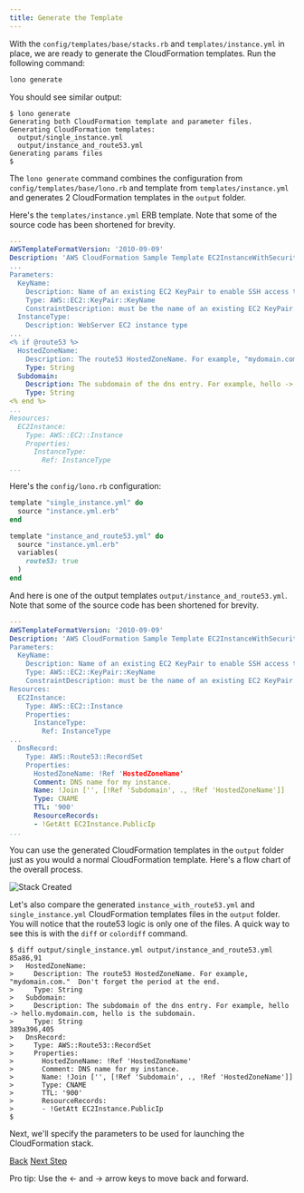 ```yaml
---
title: Generate the Template
---
```


With the `config/templates/base/stacks.rb` and `templates/instance.yml` in place, we are ready to generate the CloudFormation templates.  Run the following command:

```sh
lono generate
```

You should see similar output:

```
$ lono generate
Generating both CloudFormation template and parameter files.
Generating CloudFormation templates:
  output/single_instance.yml
  output/instance_and_route53.yml
Generating params files
$
```

The `lono generate` command combines the configuration from `config/templates/base/lono.rb` and template from `templates/instance.yml` and generates 2 CloudFormation templates in the `output` folder.

Here's the `templates/instance.yml` ERB template. Note that some of the source code has been shortened for brevity.

```yaml
---
AWSTemplateFormatVersion: '2010-09-09'
Description: 'AWS CloudFormation Sample Template EC2InstanceWithSecurityGroupSample:
...
Parameters:
  KeyName:
    Description: Name of an existing EC2 KeyPair to enable SSH access to the instance
    Type: AWS::EC2::KeyPair::KeyName
    ConstraintDescription: must be the name of an existing EC2 KeyPair.
  InstanceType:
    Description: WebServer EC2 instance type
...
<% if @route53 %>
  HostedZoneName:
    Description: The route53 HostedZoneName. For example, "mydomain.com."  Don't forget the period at the end.
    Type: String
  Subdomain:
    Description: The subdomain of the dns entry. For example, hello -> hello.mydomain.com, hello is the subdomain.
    Type: String
<% end %>
...
Resources:
  EC2Instance:
    Type: AWS::EC2::Instance
    Properties:
      InstanceType:
        Ref: InstanceType
...
```

Here's the `config/lono.rb` configuration:

```ruby
template "single_instance.yml" do
  source "instance.yml.erb"
end

template "instance_and_route53.yml" do
  source "instance.yml.erb"
  variables(
    route53: true
  )
end
```

And here is one of the output templates `output/instance_and_route53.yml`. Note that some of the source code has been shortened for brevity.

```yaml
---
AWSTemplateFormatVersion: '2010-09-09'
Description: 'AWS CloudFormation Sample Template EC2InstanceWithSecurityGroupSample:
Parameters:
  KeyName:
    Description: Name of an existing EC2 KeyPair to enable SSH access to the instance
    Type: AWS::EC2::KeyPair::KeyName
    ConstraintDescription: must be the name of an existing EC2 KeyPair.
Resources:
  EC2Instance:
    Type: AWS::EC2::Instance
    Properties:
      InstanceType:
        Ref: InstanceType
...
  DnsRecord:
    Type: AWS::Route53::RecordSet
    Properties:
      HostedZoneName: !Ref 'HostedZoneName'
      Comment: DNS name for my instance.
      Name: !Join ['', [!Ref 'Subdomain', ., !Ref 'HostedZoneName']]
      Type: CNAME
      TTL: '900'
      ResourceRecords:
      - !GetAtt EC2Instance.PublicIp
...
```

You can use the generated CloudFormation templates in the `output` folder just as you would a normal CloudFormation template.  Here's a flow chart of the overall process.

<img src="/img/tutorial/lono-flowchart.png" alt="Stack Created" class="doc-photo lono-flowchart">

Let's also compare the generated `instance_with_route53.yml` and `single_instance.yml` CloudFormation templates files in the `output` folder.  You will notice that the route53 logic is only one of the files.  A quick way to see this is with the `diff` or `colordiff` command.

```
$ diff output/single_instance.yml output/instance_and_route53.yml
85a86,91
>   HostedZoneName:
>     Description: The route53 HostedZoneName. For example, "mydomain.com."  Don't forget the period at the end.
>     Type: String
>   Subdomain:
>     Description: The subdomain of the dns entry. For example, hello -> hello.mydomain.com, hello is the subdomain.
>     Type: String
389a396,405
>   DnsRecord:
>     Type: AWS::Route53::RecordSet
>     Properties:
>       HostedZoneName: !Ref 'HostedZoneName'
>       Comment: DNS name for my instance.
>       Name: !Join ['', [!Ref 'Subdomain', ., !Ref 'HostedZoneName']]
>       Type: CNAME
>       TTL: '900'
>       ResourceRecords:
>       - !GetAtt EC2Instance.PublicIp
$
```

Next, we'll specify the parameters to be used for launching the CloudFormation stack.

<a id="prev" class="btn btn-basic" href="/docs/tutorial-template-config/">Back</a>
<a id="next" class="btn btn-primary" href="/docs/tutorial-params-build/">Next Step</a>
<p class="keyboard-tip">Pro tip: Use the <- and -> arrow keys to move back and forward.</p>
